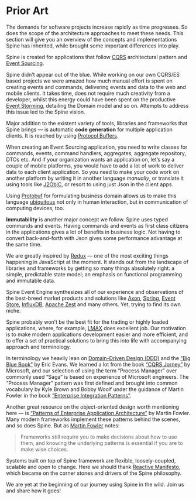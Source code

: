 # Prior Art

The demands for software projects increase rapidly as time progresses. So does the scope of the architecture approaches to meet these needs.
This section will give you an overview of the concepts and implementations Spine has inherited, while brought some important differences into play.

Spine is created for applications that follow [CQRS](http://martinfowler.com/bliki/CQRS.html) architectural pattern and [Event Sourcing](http://martinfowler.com/eaaDev/EventSourcing.html).

Spine didn’t appear out of the blue. While working on our own CQRS/ES based projects we were amazed how much manual effort is spent on creating events and commands, delivering events and data to the web and mobile clients. It takes time, does not require much creativity from a developer, whilst this energy could have been spent on the productive [Event Storming](http://ziobrando.blogspot.com/2013/11/introducing-event-storming.html), detailing the Domain model and so on. Attempts to address this issue led to the Spine vision.

Major addition to the existent variety of tools, libraries and frameworks that Spine brings — is automatic **code generation** for multiple application clients. It is reached by using [Protocol Buffers](https://developers.google.com/protocol-buffers/docs/overview).

When creating an Event Sourcing application, you need to write classes for commands, events, command handlers, aggregates, aggregate repository, DTOs etc.
And if your organization wants an application on, let’s say a couple of mobile platforms, you would have to add a lot of work to deliver data to each client application.
So you need to make your code work on another platform by writing it in another language *manually*, or translate it using tools like [J2ObjC](http://j2objc.org/), or resort to using just Json in the client apps.

Using [Protobuf](https://developers.google.com/protocol-buffers/docs/overview) for formulating business domain allows us to make this language [ubiquitous](http://martinfowler.com/bliki/UbiquitousLanguage.html) not only in human interaction, but in communication of computing devices, too.

**Immutability** is another major concept we follow.
Spine uses typed commands and events. Having commands and events as first class citizens in the applications gives a lot of benefits in business logic. Not having to convert back-and-forth with Json gives some performance advantage at the same time.

We are greatly inspired by [Redux](http://redux.js.org) — one of the most exciting things happening in JavaScript at the moment. It stands out from the landscape of libraries and frameworks by getting so many things absolutely right: a simple, predictable state model; an emphasis on functional programming and immutable data.

 Spine Event Engine synthesizes all of our experience and observations of the best-breed market products and solutions like [Axon](http://www.axonframework.org/), [Spring](https://spring.io/), [Event Store](https://geteventstore.com/), [InfluxDB](https://influxdata.com/), [Apache Zest](https://zest.apache.org/) and many others. Yet, trying to find its own niche.

 Spine probably won’t be the best fit for the trading or highly loaded applications, where, for example, [LMAX](https://www.lmax.com/) does excellent job. Our motivation is to make modern applications development easier and more efficient, and to offer a set of practical solutions to bring this into life with accompanying approach and terminology.

In terminology we heavily lean on [Domain-Driven Design (DDD)](http://www.grpc.io/posts/principles/) and the [“Big Blue Book”](http://www.amazon.com/Domain-Driven-Design-Tackling-Complexity-Software/dp/0321125215) by Eric Evans. We learned a lot from the book [“CQRS Jorney”](https://msdn.microsoft.com/en-us/library/jj554200.aspx) by Microsoft, and our selection of using the term “Process Manager” over commonly used “Saga” is based on experience of Microsoft engineers. The “Process Manager” pattern was first defined and brought into common vocabulary by Kyle Brown and Bobby Woolf under the guidance of Martin Fowler in the book [“Enterprise Integration Patterns”](http://www.enterpriseintegrationpatterns.com/patterns/messaging/ProcessManager.html).

Another great resource on the object-oriented design worth mentioning here — is [“Patterns of Enterprise Application Architecture”](http://www.martinfowler.com/books/eaa.html) by Martin Fowler. Many modern frameworks implement these patterns behind the scenes, and so does Spine. 
But as [Martin Fowler](http://www.martinfowler.com/books/eaa.html) notes:
>Frameworks still require you to make decisions about how to use them, and knowing the underlying patterns is essential if you are to make wise choices.

Systems built on top of Spine framework are flexible, loosely-coupled, scalable and open to change. Here we should thank [Reactive Manifesto](http://www.reactivemanifesto.org/), which became on the corner stones and drivers of the Spine philosophy.

We are yet at the beginning of our journey using Spine in the wild. Join us and share how it goes!